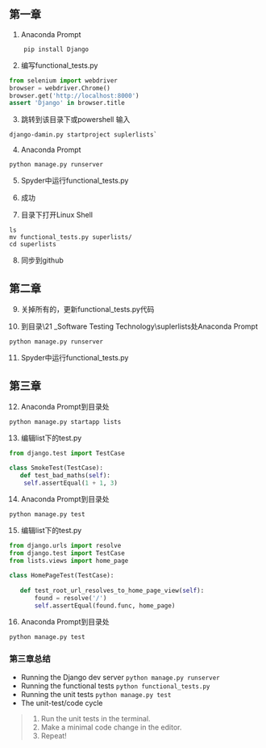 ## 第一章

1. Anaconda Prompt
```shell
    pip install Django
```

2. 编写functional_tests.py
```python
from selenium import webdriver
browser = webdriver.Chrome()
browser.get('http://localhost:8000')
assert 'Django' in browser.title
```

3. 跳转到该目录下或powershell 输入
 ```shell
 django-damin.py startproject suplerlists`
 ```

4. Anaconda Prompt
 ```shell
 python manage.py runserver
 ```

5. Spyder中运行functional_tests.py

6. 成功

7. 目录下打开Linux Shell
 ```shell
ls
mv functional_tests.py superlists/
cd superlists
 ```

8. 同步到github

## 第二章

9. 关掉所有的，更新functional_tests.py代码

10. 到目录\21 _Software Testing Technology\suplerlists处Anaconda Prompt
 ```shell
python manage.py runserver
 ```

11. Spyder中运行functional_tests.py

## 第三章

12. Anaconda Prompt到目录处
 ```shell
python manage.py startapp lists
 ```

13. 编辑list下的test.py    
 ```python
from django.test import TestCase

class SmokeTest(TestCase):
    def test_bad_maths(self):
   	 self.assertEqual(1 + 1, 3)
 ```

14. Anaconda Prompt到目录处
 ```shell
python manage.py test
 ```

15. 编辑list下的test.py    
 ```python
from django.urls import resolve
from django.test import TestCase
from lists.views import home_page

class HomePageTest(TestCase):
    
    def test_root_url_resolves_to_home_page_view(self):
        found = resolve('/')
        self.assertEqual(found.func, home_page)
 ```

16. Anaconda Prompt到目录处
 ```shell
python manage.py test
 ```

### 第三章总结 
- Running the Django dev server
 `python manage.py runserver`
- Running the functional tests
 `python functional_tests.py`
- Running the unit tests
 `python manage.py test`
- The unit-test/code cycle
> 1. Run the unit tests in the terminal.
> 2. Make a minimal code change in the editor.
> 3. Repeat!

